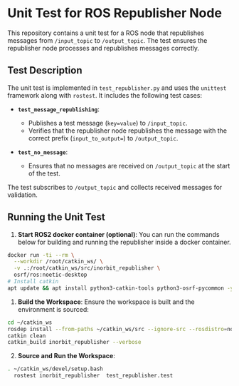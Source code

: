 # Unit Test for ROS Republisher Node

This repository contains a unit test for a ROS node that republishes messages from `/input_topic` to `/output_topic`. The test ensures the republisher node processes and republishes messages correctly.

## Test Description

The unit test is implemented in `test_republisher.py` and uses the `unittest` framework along with `rostest`. It includes the following test cases:

- **`test_message_republishing`**: 
  - Publishes a test message (`key=value`) to `/input_topic`.
  - Verifies that the republisher node republishes the message with the correct prefix (`input_to_output=`) to `/output_topic`.

- **`test_no_message`**:
  - Ensures that no messages are received on `/output_topic` at the start of the test.

The test subscribes to `/output_topic` and collects received messages for validation.

## Running the Unit Test
1. **Start ROS2 docker container (optional)**:
You can run the commands below for building and running the republisher inside a docker container.
  ```bash
  docker run -ti --rm \
    --workdir /root/catkin_ws/ \
    -v .:/root/catkin_ws/src/inorbit_republisher \
    osrf/ros:noetic-desktop
  # Install catkin
  apt update && apt install python3-catkin-tools python3-osrf-pycommon -y
  ```
1. **Build the Workspace**:
  Ensure the workspace is built and the environment is sourced:
  ```bash
  cd ~/catkin_ws
  rosdep install --from-paths ~/catkin_ws/src --ignore-src --rosdistro=noetic
  catkin clean 
  catkin_build inorbit_republisher --verbose
  ```
2. **Source and Run the Workspace**:
  ```bash
  . ~/catkin_ws/devel/setup.bash
	rostest inorbit_republisher  test_republisher.test
  ```